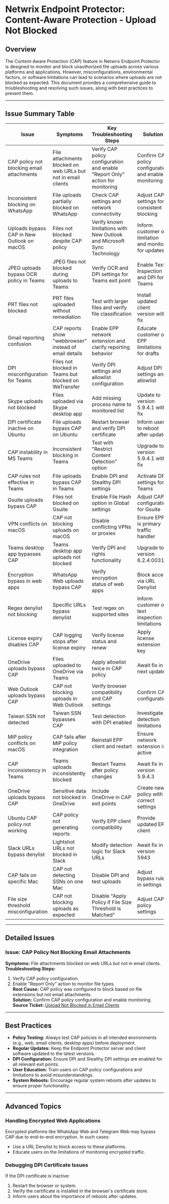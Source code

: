 # Netwrix Endpoint Protector: Content-Aware Protection - Upload Not Blocked

## Overview

The Content-Aware Protection (CAP) feature in Netwrix Endpoint Protector is designed to monitor and block unauthorized file uploads across various platforms and applications. However, misconfigurations, environmental factors, or software limitations can lead to scenarios where uploads are not blocked as expected. This document provides a comprehensive guide to troubleshooting and resolving such issues, along with best practices to prevent them.

---

## Issue Summary Table

| Issue | Symptoms | Key Troubleshooting Steps | Solution | Case Reference |
|-------|----------|---------------------------|----------|----------------|
| CAP policy not blocking email attachments | File attachments blocked on web URLs but not in email clients | Verify CAP policy configuration and enable "Report Only" action for monitoring | Confirm CAP policy configuration and enable monitoring | [Upload Not Blocked in Email Clients](https://nwxcorp.lightning.force.com/lightning/r/Case/500Qk00000BeCNVIA3/view) |
| Inconsistent blocking on WhatsApp | File uploads partially blocked on WhatsApp | Check CAP settings and network connectivity | Adjust CAP settings for consistent blocking | [WhatsApp Upload Blocking Issue](https://nwxcorp.lightning.force.com/lightning/r/Case/500Qk00000BhMGfIAN/view) |
| Uploads bypass CAP in New Outlook on macOS | Files not blocked despite CAP policy | Verify known limitations with New Outlook and Microsoft Sync Technology | Inform customer of limitation and monitor for updates | [New Outlook Limitation](https://nwxcorp.lightning.force.com/lightning/r/Case/500Qk00000BjuXZIAZ/view) |
| JPEG uploads bypass OCR policy in Teams | JPEG files not blocked during uploads to Teams | Verify OCR and DPI settings for Teams exit point | Enable Text Inspection and DPI for Teams | [OCR Policy Issue in Teams](https://nwxcorp.lightning.force.com/lightning/r/Case/500Qk00000Bk20TIAR/view) |
| PRT files not blocked | PRT files uploaded without remediation | Test with larger files and verify file classification | Install updated client version with fix | [PRT File Blocking Issue](https://nwxcorp.lightning.force.com/lightning/r/Case/500Qk00000CJJuVIAX/view) |
| Gmail reporting confusion | CAP reports show "webbrowser" instead of email details | Enable EPP network extension and clarify reporting behavior | Educate customer on EPP limitations for drafts | [Gmail Reporting Issue](https://nwxcorp.lightning.force.com/lightning/r/Case/500Qk00000CmCuPIAV/view) |
| DPI misconfiguration for Teams | Files not blocked in Teams but blocked on WeTransfer | Verify DPI settings and allowlist configuration | Adjust DPI settings and allowlist | [DPI Misconfiguration for Teams](https://nwxcorp.lightning.force.com/lightning/r/Case/500Qk00000CvVszIAF/view) |
| Skype uploads not blocked | Files uploaded via Skype desktop app | Add missing process name to monitored list | Update to version 5.9.4.1 with fix | [Skype Blocking Issue](https://nwxcorp.lightning.force.com/lightning/r/Case/500Qk00000EqBQjIAN/view) |
| DPI certificate inactive on Ubuntu | File uploads bypass CAP on Ubuntu | Restart browser and verify DPI certificate | Inform users to reboot after updates | [DPI Certificate Issue on Ubuntu](https://nwxcorp.lightning.force.com/lightning/r/Case/500Qk00000FieadIAB/view) |
| CAP instability in MS Teams | Inconsistent blocking in Teams | Test with "Restrict Content Detection" option | Upgrade to version 5.9.4.1 with fix | [CAP Instability in Teams](https://nwxcorp.lightning.force.com/lightning/r/Case/500Qk00000FJGrgIAH/view) |
| CAP rules not effective in Teams | File uploads bypass CAP in Teams | Enable DPI and Stealthy DPI settings | Activate DPI settings for Teams | [CAP Rules Not Effective in Teams](https://nwxcorp.lightning.force.com/lightning/r/Case/500Qk00000FoOrJIAV/view) |
| Gsuite uploads bypass CAP | Files not blocked on Gsuite | Enable File Hash option in Global settings | Adjust CAP configuration for Gsuite | [Gsuite Upload Blocking Issue](https://nwxcorp.lightning.force.com/lightning/r/Case/500Qk00000GEWA8IAP/view) |
| VPN conflicts on macOS | CAP not blocking uploads on macOS | Disable conflicting VPNs or proxies | Ensure EPP is primary traffic handler | [VPN Conflicts on macOS](https://nwxcorp.lightning.force.com/lightning/r/Case/500Qk00000Gj1unIAB/view) |
| Teams desktop app bypasses CAP | Teams desktop app uploads not blocked | Verify DPI and rights functionality | Upgrade to version 6.2.4.0031 | [Teams Desktop App Bypasses CAP](https://nwxcorp.lightning.force.com/lightning/r/Case/500Qk00000GXRY8IAP/view) |
| Encryption bypass in web apps | WhatsApp Web uploads bypass CAP | Verify encryption status of web apps | Block access via URL Denylist | [Encryption Bypass in Web Apps](https://nwxcorp.lightning.force.com/lightning/r/Case/500Qk00000HwpgHIAR/view) |
| Regex denylist not blocking | Specific URLs bypass denylist | Test regex on supported sites | Inform customer of text inspection limitations | [Regex Denylist Issue](https://nwxcorp.lightning.force.com/lightning/r/Case/500Qk00000I3JqAIAV/view) |
| License expiry disables CAP | CAP logging stops after license expiry | Verify license status and renew | Apply license extension key | [License Expiry Issue](https://nwxcorp.lightning.force.com/lightning/r/Case/500Qk00000I8U3NIAV/view) |
| OneDrive uploads bypass CAP | Files uploaded to OneDrive via Teams | Apply allowlist twice in CAP policy | Await fix in next update | [OneDrive Uploads Bypass CAP](https://nwxcorp.lightning.force.com/lightning/r/Case/500Qk00000IFGQIIA5/view) |
| Web Outlook uploads bypass CAP | CAP not blocking uploads in Web Outlook | Verify browser compatibility and CAP settings | Confirm CAP configuration | [Web Outlook Uploads Bypass CAP](https://nwxcorp.lightning.force.com/lightning/r/Case/500Qk00000IuG4XIAV/view) |
| Taiwan SSN not detected | Taiwan SSN bypasses CAP | Test detection with DPI enabled | Investigate detection limitations | [Taiwan SSN Detection Issue](https://nwxcorp.lightning.force.com/lightning/r/Case/500Qk00000J7RN8IAN/view) |
| MiP policy conflicts on macOS | CAP fails after MiP policy integration | Reinstall EPP client and restart | Ensure network extension is active | [MiP Policy Conflicts on macOS](https://nwxcorp.lightning.force.com/lightning/r/Case/500Qk00000JGilKIAT/view) |
| CAP inconsistency in Teams | Teams uploads inconsistently blocked | Restart Teams after policy changes | Await fix in version 5.9.4.3 | [CAP Inconsistency in Teams](https://nwxcorp.lightning.force.com/lightning/r/Case/500Qk00000JXzJZIA1/view) |
| OneDrive uploads bypass CAP | Sensitive data not blocked in OneDrive | Include OneDrive in CAP exit points | Create new policy with correct settings | [OneDrive Uploads Bypass CAP](https://nwxcorp.lightning.force.com/lightning/r/Case/500Qk00000KOoMlIAL/view) |
| Ubuntu CAP policy not working | CAP policy not generating reports | Verify EPP client compatibility | Provide updated EPP client | [Ubuntu CAP Policy Issue](https://nwxcorp.lightning.force.com/lightning/r/Case/500Qk00000Lt3kMIAR/view) |
| Slack URLs bypass denylist | Lightshot URLs not blocked in Slack | Modify detection logic for Slack URLs | Await fix in version 5943 | [Slack URLs Bypass Denylist](https://nwxcorp.lightning.force.com/lightning/r/Case/500Qk00000MGRZ5IAP/view) |
| CAP fails on specific Mac | CAP not detecting SSNs on one Mac | Disable DPI and test uploads | Adjust bypass rule in settings | [CAP Fails on Specific Mac](https://nwxcorp.lightning.force.com/lightning/r/Case/500Qk00000OJUCfIAP/view) |
| File size threshold misconfiguration | CAP not blocking uploads as expected | Disable "Apply Policy if File Size Threshold is Matched" | Adjust CAP policy settings | [File Size Threshold Misconfiguration](https://nwxcorp.lightning.force.com/lightning/r/Case/500Qk00000OJUCfIAP/view) |

---

## Detailed Issues

### Issue: CAP Policy Not Blocking Email Attachments
**Symptoms:** File attachments blocked on web URLs but not in email clients.  
**Troubleshooting Steps:**
1. Verify CAP policy configuration.
2. Enable "Report Only" action to monitor file types.  
**Root Cause:** CAP policy was configured to block based on file extensions but not email attachments.  
**Solution:** Confirm CAP policy configuration and enable monitoring.  
**Source Ticket:** [Upload Not Blocked in Email Clients](https://nwxcorp.lightning.force.com/lightning/r/Case/500Qk00000BeCNVIA3/view)

---

## Best Practices

- **Policy Testing:** Always test CAP policies in all intended environments (e.g., web, email clients, desktop apps) before deployment.
- **Regular Updates:** Keep the Endpoint Protector server and client software updated to the latest versions.
- **DPI Configuration:** Ensure DPI and Stealthy DPI settings are enabled for all relevant exit points.
- **User Education:** Train users on CAP policy configurations and limitations to avoid misunderstandings.
- **System Reboots:** Encourage regular system reboots after updates to ensure proper functionality.

---

## Advanced Topics

### Handling Encrypted Web Applications
Encrypted platforms like WhatsApp Web and Telegram Web may bypass CAP due to end-to-end encryption. In such cases:
- Use a URL Denylist to block access to these platforms.
- Educate users on the limitations of monitoring encrypted traffic.

### Debugging DPI Certificate Issues
If the DPI certificate is inactive:
1. Restart the browser or system.
2. Verify the certificate is installed in the browser's certificate store.
3. Inform users about the importance of reboots after updates.


